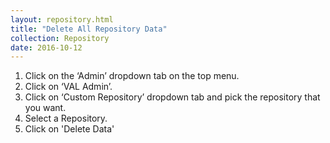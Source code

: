 ```yaml
---
layout: repository.html
title: "Delete All Repository Data"
collection: Repository
date: 2016-10-12
---
```

1.	Click on the ‘Admin’ dropdown tab on the top menu.
2.	Click on ‘VAL Admin’.
3.	Click on ‘Custom Repository’ dropdown tab and pick the repository that you want.
4.	Select a Repository.
5.  Click on 'Delete Data'

